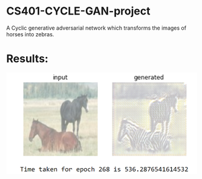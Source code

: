 # CS401-CYCLE-GAN-project
A Cyclic generative adversarial network which transforms the images of horses into zebras.


# Results:

![eg1](Results/Result_example1.png)
